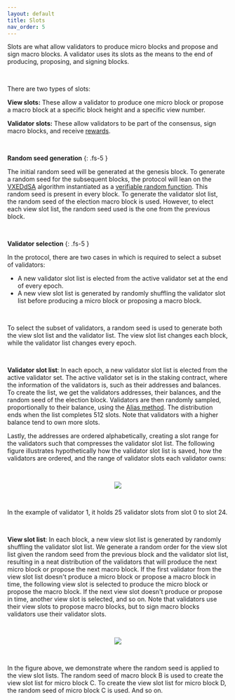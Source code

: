 ```yaml
---
layout: default
title: Slots
nav_order: 5
---
```


Slots are what allow validators to produce micro blocks and propose and sign macro blocks. A validator uses its slots as the means to the end of producing, proposing, and signing blocks.

<br/>

There are two types of slots:

**View slots:** These allow a validator to produce one micro block or propose a macro block at a specific block height and a specific view number.

**Validator slots:** These allow validators to be part of the consensus, sign macro blocks, and receive [rewards](/just-the-docs/docs/rewards).

<br/>

**Random seed generation**
{: .fs-5 }

The initial random seed will be generated at the genesis block. To generate a random seed for the subsequent blocks, the protocol will lean on the [VXEDdSA](https://www.signal.org/docs/specifications/xeddsa/#vxeddsa) algorithm instantiated as a [verifiable random function](/just-the-docs/docs/vrf). This random seed is present in every block. To generate the validator slot list, the random seed of the election macro block is used. However, to elect each view slot list, the random seed used is the one from the previous block.

<br/>

**Validator selection**
{: .fs-5 }

In the protocol, there are two cases in which is required to select a subset of validators:

- A new validator slot list is elected from the active validator set at the end of every epoch.
- A new view slot list is generated by randomly shuffling the validator slot list before producing a micro block or proposing a macro block.

<br/>

To select the subset of validators, a random seed is used to generate both the view slot list and the validator list. The view slot list changes each block, while the validator list changes every epoch.

<br/>

**Validator slot list**: In each epoch, a new validator slot list is elected from the active validator set. The active validator set is in the staking contract, where the information of the validators is, such as their addresses and balances. To create the list, we get the validators addresses, their balances, and the random seed of the election block. Validators are then randomly sampled, proportionally to their balance, using the [Alias method](https://en.wikipedia.org/wiki/Alias_method). The distribution ends when the list completes 512 slots. Note that validators with a higher balance tend to own more slots.

Lastly, the addresses are ordered alphabetically, creating a slot range for the validators such that compresses the validator slot list. The following figure illustrates hypothetically how the validator slot list is saved, how the validators are ordered, and the range of validator slots each validator owns:

<br/>

<p align="center">
  <img src="https://i.postimg.cc/L6P0zzZ2/slot-range-drawio.png"/>
</p>

<br/>

In the example of validator 1, it holds 25 validator slots from slot 0 to slot 24.

<br/>

**View slot list**: In each block, a new view slot list is generated by randomly shuffling the validator slot list. We generate a random order for the view slot list given the random seed from the previous block and the validator slot list, resulting in a neat distribution of the validators that will produce the next micro block or propose the next macro block. If the first validator from the view slot list doesn't produce a micro block or propose a macro block in time, the following view slot is selected to produce the micro block or propose the macro block. If the next view slot doesn't produce or propose in time, another view slot is selected, and so on. Note that validators use their view slots to propose macro blocks, but to sign macro blocks validators use their validator slots.

<br/>

<p align="center">
  <img src="https://i.postimg.cc/rpVnX3Zw/slots-selection-drawio.png"/>
</p>

<br/>

In the figure above, we demonstrate where the random seed is applied to the view slot lists. The random seed of macro block B is used to create the view slot list for micro block C. To create the view slot list for micro block D, the random seed of micro block C is used. And so on.
